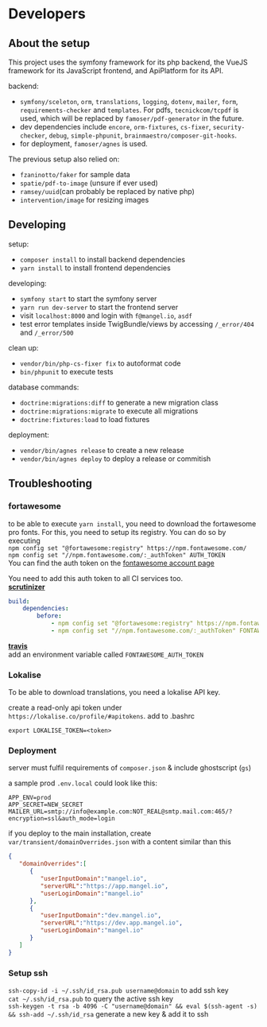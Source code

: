 # Developers

## About the setup

This project uses the symfony framework for its php backend, the VueJS framework for its JavaScript frontend, and ApiPlatform for its API.

backend:
- `symfony/sceleton`, `orm`, `translations`, `logging`, `dotenv`, `mailer`, `form`, `requirements-checker` and `templates`. For pdfs, `tecnickcom/tcpdf` is used, which will be replaced by `famoser/pdf-generator` in the future.
- dev dependencies include `encore`, `orm-fixtures`, `cs-fixer`, `security-checker`, `debug`, `simple-phpunit`, `brainmaestro/composer-git-hooks`.
- for deployment, `famoser/agnes` is used.

The previous setup also relied on:
- `fzaninotto/faker` for sample data
- `spatie/pdf-to-image` (unsure if ever used)
- `ramsey/uuid`(can probably be replaced by native php)
- `intervention/image` for resizing images

## Developing

setup:
- `composer install` to install backend dependencies  
- `yarn install` to install frontend dependencies  

developing:
- `symfony start` to start the symfony server  
- `yarn run dev-server` to start the frontend server
- visit `localhost:8000` and login with `f@mangel.io`, `asdf`  
- test error templates inside TwigBundle/views by accessing `/_error/404` and `/_error/500`

clean up:
- `vendor/bin/php-cs-fixer fix` to autoformat code
- `bin/phpunit` to execute tests

database commands:
- `doctrine:migrations:diff` to generate a new migration class  
- `doctrine:migrations:migrate` to execute all migrations  
- `doctrine:fixtures:load` to load fixtures

deployment:
- `vendor/bin/agnes release` to create a new release
- `vendor/bin/agnes deploy` to deploy a release or commitish  

## Troubleshooting

### fortawesome

to be able to execute `yarn install`, you need to download the fortawesome pro fonts. 
For this, you need to setup its registry. You can do so by executing  
`npm config set "@fortawesome:registry" https://npm.fontawesome.com/`  
`npm config set "//npm.fontawesome.com/:_authToken" AUTH_TOKEN`  
You can find the auth token on the [fontawesome account page](https://fontawesome.com/account)

You need to add this auth token to all CI services too.  
[**scrutinizer**](https://scrutinizer-ci.com/g/mangelio/app/settings/build-config)
```yaml
build:
    dependencies:
        before:
            - npm config set "@fortawesome:registry" https://npm.fontawesome.com/
            - npm config set "//npm.fontawesome.com/:_authToken" FONTAWESOME_AUTH_TOKEN
```
[**travis**](https://travis-ci.org/mangelio/app/settings)  
add an environment variable called `FONTAWESOME_AUTH_TOKEN`

### Lokalise

To be able to download translations, you need a lokalise API key.

create a read-only api token under `https://lokalise.co/profile/#apitokens`.
add to .bashrc
```
export LOKALISE_TOKEN=<token>
```

### Deployment

server must fulfil requirements of `composer.json` & include ghostscript (`gs`)  

a sample prod `.env.local` could look like this:

```dotenv
APP_ENV=prod
APP_SECRET=NEW_SECRET
MAILER_URL=smtp://info@example.com:NOT_REAL@smtp.mail.com:465/?encryption=ssl&auth_mode=login
```

if you deploy to the main installation, create `var/transient/domainOverrides.json` with a content similar than this
```json
{
   "domainOverrides":[
      {
         "userInputDomain":"mangel.io",
         "serverURL":"https://app.mangel.io",
         "userLoginDomain":"mangel.io"
      },
      {
         "userInputDomain":"dev.mangel.io",
         "serverURL":"https://dev.app.mangel.io",
         "userLoginDomain":"mangel.io"
      }
   ]
}
```

### Setup ssh

`ssh-copy-id -i ~/.ssh/id_rsa.pub username@domain` to add ssh key  
`cat ~/.ssh/id_rsa.pub` to query the active ssh key  
`ssh-keygen -t rsa -b 4096 -C "username@domain" && eval $(ssh-agent -s) && ssh-add ~/.ssh/id_rsa` generate a new key & add it to ssh  
